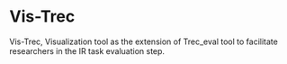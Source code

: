 # Vis-Trec
Vis-Trec, Visualization tool as the extension of  Trec_eval tool to facilitate researchers in the IR task evaluation step.  

